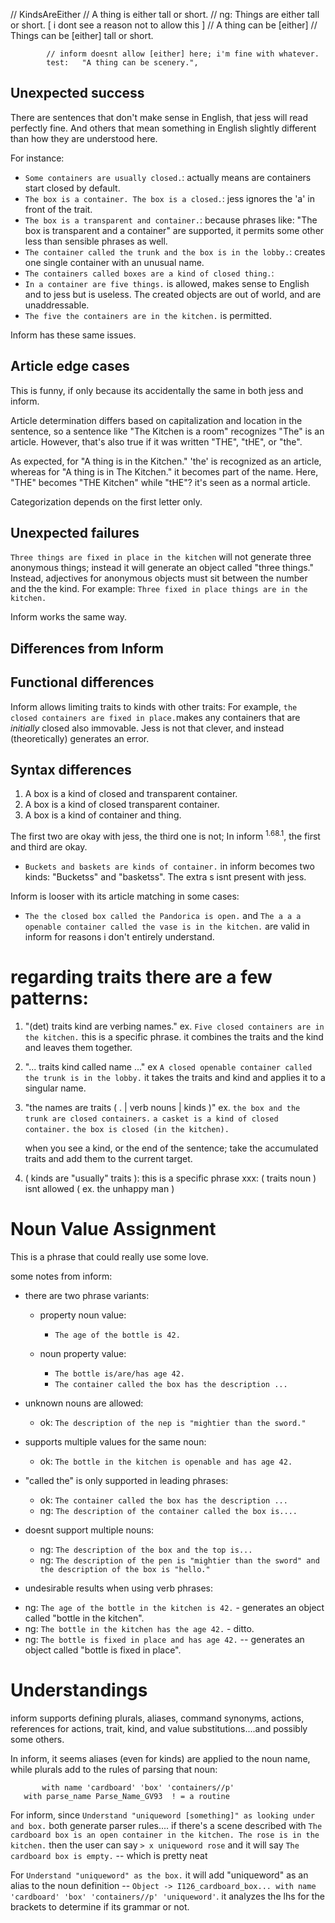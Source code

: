 

// KindsAreEither
		// A thing is either tall or short.
		// ng: Things are either tall or short. [ i dont see a reason not to allow this ]
		// A thing can be [either]
		// Things can be [either] tall or short.
		
			// inform doesnt allow [either] here; i'm fine with whatever.
			test:   "A thing can be scenery.",
		
		
Unexpected success
------------------
There are sentences that don't make sense in English, that jess will read perfectly fine. And others that mean something in English slightly different than how they are understood here.

For instance:

* `Some containers are usually closed.`: actually means are containers start closed by default.
* `The box is a container. The box is a closed.`: jess ignores the 'a' in front of the trait.
* `The box is a transparent and container.`: because phrases like: "The box is transparent and a container" are supported, it permits some other less than sensible phrases as well.
* `The container called the trunk and the box is in the lobby.`: creates one single container with an unusual name.
* `The containers called boxes are a kind of closed thing.`: 
* `In a container are five things.`  is allowed, makes sense to English and to jess but is useless. The created objects are out of world, and are unaddressable.
* `The five the containers are in the kitchen.` is permitted.

Inform has these same issues.

Article edge cases 
-----
This is funny, if only because its accidentally the same in both jess and inform. 

Article determination differs based on capitalization and location in the sentence, so a sentence like "The Kitchen is a room" recognizes "The" is an article. However, that's also true if it was written "THE", "tHE", or "the".

As expected, for "A thing is in the Kitchen." 'the' is recognized as an article, whereas for "A thing is in The Kitchen." it becomes part of the name. Here, "THE" becomes "THE Kitchen" while "tHE"? it's seen as a normal article.

Categorization depends on the first letter only.


Unexpected failures
-------------------

`Three things are fixed in place in the kitchen` will not generate three anonymous things; instead it will generate an object called "three things." Instead, adjectives for anonymous objects must sit between the number and the the kind. For example: `Three fixed in place things are in the kitchen.`

Inform works the same way.

Differences from Inform
------------------------

## Functional differences

Inform allows limiting traits to kinds with other traits:
For example, `the closed containers are fixed in place.`makes any containers that are *initially* closed also immovable. Jess is not that clever, and instead (theoretically) generates an error.

## Syntax differences

1. A box is a kind of closed and transparent container.
2. A box is a kind of closed transparent container.
3. A box is a kind of container and thing.

The first two are okay with jess, the third one is not; 
In inform <sup>1.68.1</sup>, the first and third are okay.

* `Buckets and baskets are kinds of container.` in inform becomes two kinds: "Bucketss" and "basketss". The extra s isnt present with jess.

Inform is looser with its article matching in some cases:

*  `The the closed box called the Pandorica is open.` and `The a a a openable container called the vase is in the kitchen.` are valid in inform for reasons i don't entirely understand.
 
# regarding traits there are a few patterns:

1. "(det) traits kind are verbing names."
	ex. `Five closed containers are in the kitchen.`
	this is a specific phrase.
	it combines the traits and the kind and leaves them together.
			

1.  "... traits kind called name ..."
	ex `A closed openable container called the trunk is in the lobby.`
	it takes the traits and kind and applies it to a singular name.


1. "the names are traits ( . | verb nouns | kinds )"
	ex. `the box and the trunk are closed containers.`
			`a casket is a kind of closed container.`
	    `the box is closed (in the kitchen).`
	  
	 when you see a kind, or the end of the sentence;
	 take the accumulated traits and add them to the current target.

1. ( kinds are "usually" traits ): this is a specific phrase
xxx: ( traits noun ) isnt allowed ( ex. the unhappy man )



# Noun Value Assignment

This is a phrase that could really use some love.

some notes from inform:
* there are two phrase variants: 
	- property noun value: 
	  - `The age of the bottle is 42.`
	  
	- noun property value: 
		- `The bottle is/are/has age 42.`
		- `The container called the box has the description ...`
	
* unknown nouns are allowed:
  - ok: `The description of the nep is "mightier than the sword."`
  
* supports multiple values for the same noun:
  - ok: `The bottle in the kitchen is openable and has age 42.`
  
* "called the" is only supported in leading phrases:
	- ok: `The container called the box has the description ... `
	- ng: `The description of the container called the box is....`
	
* doesnt support multiple nouns:
	- ng: `The description of the box and the top is...`
	- ng: `The description of the pen is "mightier than the sword" and the description of the box is "hello."`
	
* undesirable results when using verb phrases:
 - ng: `The age of the bottle in the kitchen is 42.` - generates an object called "bottle in the kitchen".
 - ng: `The bottle in the kitchen has the age 42.` - ditto.
 - ng: `The bottle is fixed in place and has age 42.` -- generates an object called "bottle is fixed in place".
 
 
 # Understandings
 
inform supports defining plurals, aliases, command synonyms, actions, references for actions,  trait, kind, and value substitutions....and possibly some others.
 
 In inform, it seems aliases (even for kinds) are applied to the noun name, while plurals add to the rules of parsing that noun:
 
 ```
 		with name 'cardboard' 'box' 'containers//p' 
    with parse_name Parse_Name_GV93  ! = a routine
 ```
 
 For inform, since `Understand "uniqueword [something]" as looking under and box.` both generate parser rules.... if there's a scene described with `The cardboard box is an open container in the kitchen. The rose is in the kitchen.` then the user can say `> x uniqueword rose` and it will say `The cardboard box is empty.` -- which is pretty neat
 
 For `Understand "uniqueword" as the box.` it will add "uniqueword" as an alias to the noun definition -- `Object -> I126_cardboard_box... with name 'cardboard' 'box' 'containers//p' 'uniqueword'`. it analyzes the lhs for the brackets to determine if its grammar or not.
